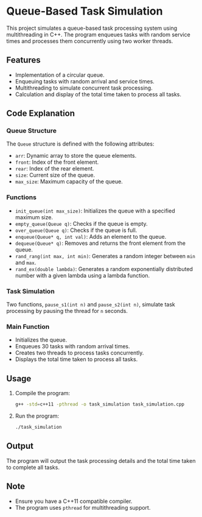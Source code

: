 # Queue-Based Task Simulation

This project simulates a queue-based task processing system using multithreading in C++. The program enqueues tasks with random service times and processes them concurrently using two worker threads.

## Features

- Implementation of a circular queue.
- Enqueuing tasks with random arrival and service times.
- Multithreading to simulate concurrent task processing.
- Calculation and display of the total time taken to process all tasks.

## Code Explanation

### Queue Structure

The `Queue` structure is defined with the following attributes:
- `arr`: Dynamic array to store the queue elements.
- `front`: Index of the front element.
- `rear`: Index of the rear element.
- `size`: Current size of the queue.
- `max_size`: Maximum capacity of the queue.

### Functions

- `init_queue(int max_size)`: Initializes the queue with a specified maximum size.
- `empty_queue(Queue q)`: Checks if the queue is empty.
- `over_queue(Queue q)`: Checks if the queue is full.
- `enqueue(Queue* q, int val)`: Adds an element to the queue.
- `dequeue(Queue* q)`: Removes and returns the front element from the queue.
- `rand_rang(int max, int min)`: Generates a random integer between `min` and `max`.
- `rand_ex(double lambda)`: Generates a random exponentially distributed number with a given lambda using a lambda function.

### Task Simulation

Two functions, `pause_s1(int n)` and `pause_s2(int n)`, simulate task processing by pausing the thread for `n` seconds.

### Main Function

- Initializes the queue.
- Enqueues 30 tasks with random arrival times.
- Creates two threads to process tasks concurrently.
- Displays the total time taken to process all tasks.

## Usage

1. Compile the program:
    ```bash
    g++ -std=c++11 -pthread -o task_simulation task_simulation.cpp
    ```

2. Run the program:
    ```bash
    ./task_simulation
    ```

## Output

The program will output the task processing details and the total time taken to complete all tasks.

## Note

- Ensure you have a C++11 compatible compiler.
- The program uses `pthread` for multithreading support.

